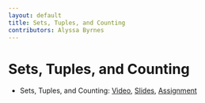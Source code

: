 ```yaml
---
layout: default
title: Sets, Tuples, and Counting
contributors: Alyssa Byrnes
---
```


# Sets, Tuples, and Counting

* Sets, Tuples, and Counting: [Video](https://youtu.be/89Z-Yzxisag), [Slides](/comp283/lessons/SetsAndTuples.html), [Assignment](https://www.gradescope.com/)
